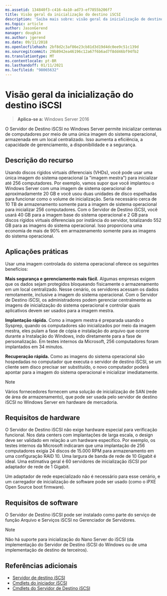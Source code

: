 ```yaml
---
ms.assetid: 134840f3-c416-4a10-ad73-ef7855b206f7
title: Visão geral da inicialização do destino iSCSI
description: 'Saiba mais sobre: visão geral da inicialização de destino iSCSI'
ms.topic: article
author: JasonGerend
manager: dougkim
ms.author: jgerend
ms.date: 09/11/2018
ms.openlocfilehash: 2bf8d2c3af86e23cb81d3d19d4dc0ee9c51c139d
ms.sourcegitcommit: 29b8942ea46196c12a67f6b6ad7f8dd46bf94fb2
ms.translationtype: MT
ms.contentlocale: pt-BR
ms.lasthandoff: 01/11/2021
ms.locfileid: "98065632"
---
```

# <a name="iscsi-target-boot-overview"></a>Visão geral da inicialização do destino iSCSI

> **Aplica-se a:** Windows Server 2016

O Servidor de Destino iSCSI no Windows Server permite inicializar centenas de computadores por meio de uma única imagem do sistema operacional, armazenada em um local centralizado. Isso aumenta a eficiência, a capacidade de gerenciamento, a disponibilidade e a segurança.

## <a name="feature-description"></a><a name="BKMK_OVER"></a>Descrição do recurso
Usando discos rígidos virtuais diferenciais (VHDs), você pode usar uma única imagem do sistema operacional (a "imagem mestra") para inicializar até 256 computadores. Por exemplo, vamos supor que você implantou o Windows Server com uma imagem de sistema operacional de aproximadamente 20 GB e você usou duas unidades de disco espelhadas para funcionar como o volume de inicialização. Seria necessário cerca de 10 TB de armazenamento somente para a imagem de sistema operacional para inicializar 256 computadores. Com o Servidor de Destino iSCSI, você usará 40 GB para a imagem base do sistema operacional e 2 GB para discos rígidos virtuais diferenciais por instância do servidor, totalizando 552 GB para as imagens do sistema operacional. Isso proporciona uma economia de mais de 90% em armazenamento somente para as imagens do sistema operacional.

## <a name="practical-applications"></a><a name="BKMK_APP"></a>Aplicações práticas
Usar uma imagem controlada do sistema operacional oferece os seguintes benefícios:

**Mais segurança e gerenciamento mais fácil.** Algumas empresas exigem que os dados sejam protegidos bloqueando fisicamente o armazenamento em um local centralizado. Nesse cenário, os servidores acessam os dados remotamente, inclusive a imagem do sistema operacional. Com o Servidor de Destino iSCSI, os administradores podem gerenciar centralmente as imagens de inicialização do sistema operacional e controlar quais aplicativos devem ser usados para a imagem mestra.

**Implantação rápida.** Como a imagem mestra é preparada usando o Sysprep, quando os computadores são inicializados por meio da imagem mestra, eles pulam a fase de cópia e instalação do arquivo que ocorre durante a Instalação do Windows, indo diretamente para a fase de personalização. Em testes internos da Microsoft, 256 computadores foram implantados em 34 minutos.

**Recuperação rápida.** Como as imagens do sistema operacional são hospedadas no computador que executa o servidor de destino iSCSI, se um cliente sem disco precisar ser substituído, o novo computador poderá apontar para a imagem do sistema operacional e inicializar imediatamente.

> [!NOTE]
> Vários fornecedores fornecem uma solução de inicialização de SAN (rede de área de armazenamento), que pode ser usada pelo servidor de destino iSCSI no Windows Server em hardware de mercadoria.

## <a name="hardware-requirements"></a><a name="BKMK_HARD"></a>Requisitos de hardware
O Servidor de Destino iSCSI não exige hardware especial para verificação funcional. Nos data centers com implantações de larga escala, o design deve ser validado em relação a um hardware específico. Por exemplo, os testes internos da Microsoft indicaram que uma implantação de 256 computadores exigia 24 discos de 15.000 RPM para armazenamento em uma configuração RAID 10. Uma largura de banda de rede de 10 Gigabit é ideal. Uma estimativa geral é 60 servidores de inicialização iSCSI por adaptador de rede de 1 Gigabit.

Um adaptador de rede especializado não é necessário para esse cenário, e um carregador de inicialização de software pode ser usado (como o iPXE Open Source boot firmware).

## <a name="software-requirements"></a><a name="BKMK_SOFT"></a>Requisitos de software
O Servidor de Destino iSCSI pode ser instalado como parte do serviço de função Arquivo e Serviços iSCSI no Gerenciador de Servidores.

> [!NOTE]
> Não há suporte para inicialização do Nano Server do iSCSI (da implementação do Servidor de Destino iSCSI do Windows ou de uma implementação de destino de terceiros).

## <a name="additional-references"></a>Referências adicionais

* [Servidor de destino iSCSI](https://docs.microsoft.com/windows-server/storage/iscsi/iscsi-target-server)
* [Cmdlets do iniciador iSCSI](https://docs.microsoft.com/powershell/module/iscsi/)
* [Cmdlets do Servidor de Destino iSCSI](https://docs.microsoft.com/powershell/module/iscsitarget/)
